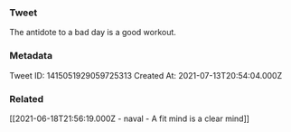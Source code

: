 ### Tweet
The antidote to a bad day is a good workout.

### Metadata
Tweet ID: 1415051929059725313
Created At: 2021-07-13T20:54:04.000Z

### Related
[[2021-06-18T21:56:19.000Z - naval - A fit mind is a clear mind]]

